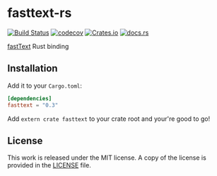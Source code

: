 # fasttext-rs

[![Build Status](https://travis-ci.org/messense/fasttext-rs.svg?branch=master)](https://travis-ci.org/messense/fasttext-rs)
[![codecov](https://codecov.io/gh/messense/fasttext-rs/branch/master/graph/badge.svg)](https://codecov.io/gh/messense/fasttext-rs)
[![Crates.io](https://img.shields.io/crates/v/fasttext.svg)](https://crates.io/crates/fasttext)
[![docs.rs](https://docs.rs/fasttext/badge.svg)](https://docs.rs/fasttext/)

[fastText](https://github.com/facebookresearch/fastText) Rust binding

## Installation

Add it to your ``Cargo.toml``:

```toml
[dependencies]
fasttext = "0.3"
```

Add ``extern crate fasttext`` to your crate root and your're good to go!

## License

This work is released under the MIT license. A copy of the license is provided in the [LICENSE](./LICENSE) file.
